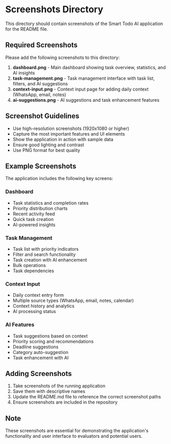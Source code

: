 # Screenshots Directory

This directory should contain screenshots of the Smart Todo AI application for the README file.

## Required Screenshots

Please add the following screenshots to this directory:

1. **dashboard.png** - Main dashboard showing task overview, statistics, and AI insights
2. **task-management.png** - Task management interface with task list, filters, and AI suggestions
3. **context-input.png** - Context input page for adding daily context (WhatsApp, email, notes)
4. **ai-suggestions.png** - AI suggestions and task enhancement features

## Screenshot Guidelines

- Use high-resolution screenshots (1920x1080 or higher)
- Capture the most important features and UI elements
- Show the application in action with sample data
- Ensure good lighting and contrast
- Use PNG format for best quality

## Example Screenshots

The application includes the following key screens:

### Dashboard
- Task statistics and completion rates
- Priority distribution charts
- Recent activity feed
- Quick task creation
- AI-powered insights

### Task Management
- Task list with priority indicators
- Filter and search functionality
- Task creation with AI enhancement
- Bulk operations
- Task dependencies

### Context Input
- Daily context entry form
- Multiple source types (WhatsApp, email, notes, calendar)
- Context history and analytics
- AI processing status

### AI Features
- Task suggestions based on context
- Priority scoring and recommendations
- Deadline suggestions
- Category auto-suggestion
- Task enhancement with AI

## Adding Screenshots

1. Take screenshots of the running application
2. Save them with descriptive names
3. Update the README.md file to reference the correct screenshot paths
4. Ensure screenshots are included in the repository

## Note

These screenshots are essential for demonstrating the application's functionality and user interface to evaluators and potential users.
